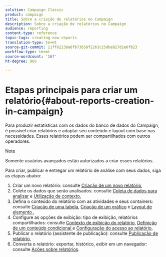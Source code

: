 ```yaml
---
solution: Campaign Classic
product: campaign
title: Sobre a criação de relatórios no Campaign
description: Sobre a criação de relatórios no Campaign
audience: reporting
content-type: reference
topic-tags: creating-new-reports
translation-type: tm+mt
source-git-commit: 11ff62238a8fb73658f2263c25dbeb27d2e0fb23
workflow-type: tm+mt
source-wordcount: '167'
ht-degree: 96%

---
```



# Etapas principais para criar um relatório{#about-reports-creation-in-campaign}

Para produzir estatísticas com os dados do banco de dados do Campaign, é possível criar relatórios e adaptar seu conteúdo e layout com base nas necessidades. Esses relatórios podem ser compartilhados com outros operadores.

>[!NOTE]
>
>Somente usuários avançados estão autorizados a criar esses relatórios.

Para criar, publicar e entregar um relatório de análise com seus dados, siga as etapas abaixo:

1. Criar um novo relatório: consulte [Criação de um novo relatório](../../reporting/using/creating-a-new-report.md),
1. Colete os dados que serão analisados: consulte [Coleta de dados para analisar](../../reporting/using/collecting-data-to-analyze.md) e [Utilização de contexto](../../reporting/using/using-the-context.md),
1. Defina o conteúdo do relatório com as atividades e seus containers: consulte [Criação de uma tabela](../../reporting/using/creating-a-table.md), [Criação de um gráfico](../../reporting/using/creating-a-chart.md) e [Layout de elemento ](../../reporting/using/element-layout.md),
1. Configure as opções de exibição: tipo de exibição, relatórios compartilhados: consulte [Contexto de exibição do relatório](../../reporting/using/configuring-access-to-the-report.md#report-display-context), [Definição de um conteúdo condicional ](../../reporting/using/defining-a-conditional-content.md)e [Configuração do acesso ao relatório](../../reporting/using/configuring-access-to-the-report.md),
1. Publicar o relatório (assistente de publicação): consulte [Publicação de relatório](../../reporting/using/configuring-access-to-the-report.md#publishing-the-report),
1. Converta o relatório: exportar, histórico, exibir em um navegador: consulte [Ações sobre relatórios](../../reporting/using/actions-on-reports.md).


